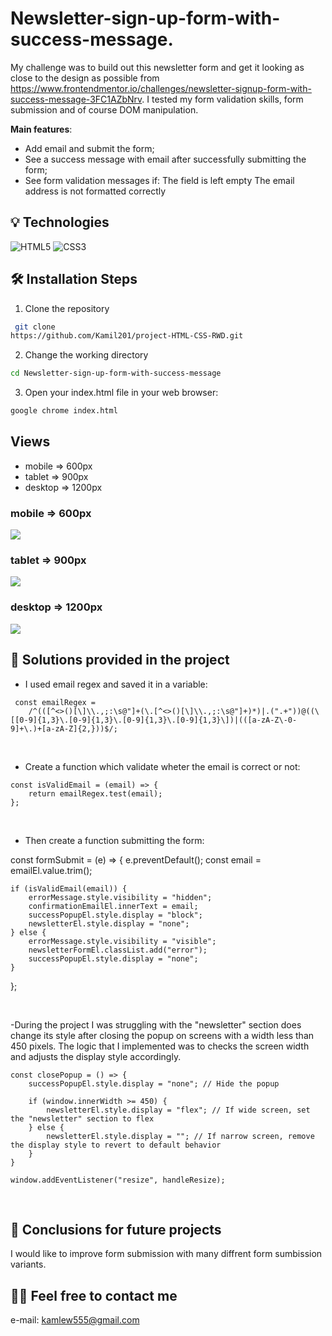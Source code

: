 
#  Newsletter-sign-up-form-with-success-message.
My challenge was to build out this newsletter form and get it looking as close to the design as possible from https://www.frontendmentor.io/challenges/newsletter-signup-form-with-success-message-3FC1AZbNrv. I tested my form validation skills, form submission and of course DOM manipulation.  

**Main features**:
- Add email and submit the form;
- See a success message with email after successfully submitting the form;
- See form validation messages if:
  The field is left empty
  The email address is not formatted correctly


## 💡 Technologies
![HTML5](https://img.shields.io/badge/html5-%23E34F26.svg?style=for-the-badge&logo=html5&logoColor=white)
![CSS3](https://img.shields.io/badge/css3-%231572B6.svg?style=for-the-badge&logo=css3&logoColor=white)


## 🛠️ Installation Steps

1. Clone the repository

```bash
 git clone 
https://github.com/Kamil201/project-HTML-CSS-RWD.git
```

2. Change the working directory

```bash
cd Newsletter-sign-up-form-with-success-message
```

3. Open your index.html file in your web browser:

```bash
google chrome index.html
```

 ## Views
 - mobile => 600px
 - tablet => 900px
 - desktop => 1200px

### mobile => 600px

![](./assets/mobile.png)

### tablet => 900px

![](./assets/tablet.png)

### desktop => 1200px

![](./assets/desktop.png)

## 🤔 Solutions provided in the project

- I used email regex and saved it in a variable:
```
 const emailRegex =
	/^(([^<>()[\]\\.,;:\s@"]+(\.[^<>()[\]\\.,;:\s@"]+)*)|.(".+"))@((\[[0-9]{1,3}\.[0-9]{1,3}\.[0-9]{1,3}\.[0-9]{1,3}\])|(([a-zA-Z\-0-9]+\.)+[a-zA-Z]{2,}))$/;
```

 &nbsp;

- Create a function which validate wheter the email is correct or not:

```
const isValidEmail = (email) => {
	return emailRegex.test(email);
};

```
 &nbsp;
 
- Then create a function submitting the form:

const formSubmit = (e) => {
	e.preventDefault();
	const email = emailEl.value.trim();

	if (isValidEmail(email)) {
		errorMessage.style.visibility = "hidden";
		confirmationEmailEl.innerText = email;
		successPopupEl.style.display = "block";
		newsletterEl.style.display = "none";
	} else {
		errorMessage.style.visibility = "visible";
		newsletterFormEl.classList.add("error");
		successPopupEl.style.display = "none";
	}
};


 &nbsp;

-During the project I was struggling with the "newsletter" section does change its style after closing the popup on screens with a width less than 450 pixels. The logic that I implemented was to checks the screen width and adjusts the display style accordingly. 
```
const closePopup = () => {
    successPopupEl.style.display = "none"; // Hide the popup

    if (window.innerWidth >= 450) {
        newsletterEl.style.display = "flex"; // If wide screen, set the "newsletter" section to flex
    } else {
        newsletterEl.style.display = ""; // If narrow screen, remove the display style to revert to default behavior
    }
}

window.addEventListener("resize", handleResize);
```
 &nbsp;



## 💭 Conclusions for future projects

I would like to improve form submission with many diffrent form sumbission variants.

## 🙋‍♂️ Feel free to contact me
e-mail: kamlew555@gmail.com

